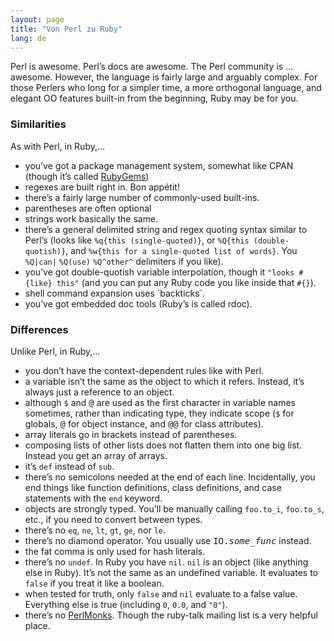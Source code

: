 ```yaml
---
layout: page
title: "Von Perl zu Ruby"
lang: de
---
```


Perl is awesome. Perl’s docs are awesome. The Perl community is …
awesome. However, the language is fairly large and arguably complex. For
those Perlers who long for a simpler time, a more orthogonal language,
and elegant OO features built-in from the beginning, Ruby may be for
you.

### Similarities

As with Perl, in Ruby,...

* you’ve got a package management system, somewhat like CPAN (though
  it’s called [RubyGems][1])
* regexes are built right in. Bon appétit!
* there’s a fairly large number of commonly-used built-ins.
* parentheses are often optional
* strings work basically the same.
* there’s a general delimited string and regex quoting syntax similar to
  Perl’s (looks like `%q{this (single-quoted)}`, or `%Q{this
  (double-quotish)}`, and `%w{this for a single-quoted list of words}`.
  You `%Q|can|` `%Q(use)` `%Q^other^` delimiters if you like).
* you’ve got double-quotish variable interpolation, though it `"looks
  #{like} this"` (and you can put any Ruby code you like inside that
  `#{}`).
* shell command expansion uses \`backticks\`.
* you’ve got embedded doc tools (Ruby’s is called rdoc).

### Differences

Unlike Perl, in Ruby,...

* you don’t have the context-dependent rules like with Perl.
* a variable isn’t the same as the object to which it refers. Instead,
  it’s always just a reference to an object.
* although `$` and <tt>@</tt> are used as the first character in
  variable names sometimes, rather than indicating type, they indicate
  scope (`$` for globals, <tt>@</tt> for object instance, and
  <tt>@@</tt> for class attributes).
* array literals go in brackets instead of parentheses.
* composing lists of other lists does not flatten them into one big
  list. Instead you get an array of arrays.
* it’s `def` instead of `sub`.
* there’s no semicolons needed at the end of each line. Incidentally,
  you end things like function definitions, class definitions, and case
  statements with the `end` keyword.
* objects are strongly typed. You’ll be manually calling `foo.to_i`,
  `foo.to_s`, etc., if you need to convert between types.
* there’s no `eq`, `ne`, `lt`, `gt`, `ge`, nor `le`.
* there’s no diamond operator. You usually use <tt>IO.*some\_func*</tt>
  instead.
* the fat comma is only used for hash literals.
* there’s no `undef`. In Ruby you have `nil`. `nil` is an object (like
  anything else in Ruby). It’s not the same as an undefined variable. It
  evaluates to `false` if you treat it like a boolean.
* when tested for truth, only `false` and `nil` evaluate to a false
  value. Everything else is true (including `0`, `0.0`, and `"0"`).
* there’s no [PerlMonks][2]. Though the ruby-talk mailing list is a very
  helpful place.



[1]: http://docs.rubygems.org/
[2]: http://www.perlmonks.org/
